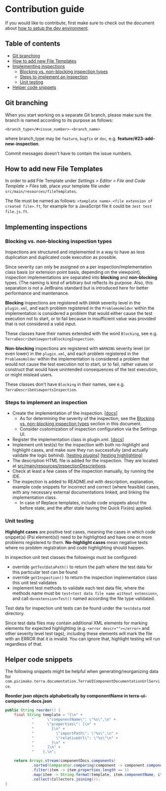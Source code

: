 # Contribution guide

If you would like to contribute, first make sure to check out the document about [how to setup the dev environment](/ENV_SETUP.md).

## Table of contents

- [Git branching](#git-branching)
- [How to add new File Templates](#how-to-add-new-file-templates)
- [Implementing inspections](#implementing-inspections)
    - [Blocking vs. non-blocking inspection types](#blocking-vs-non-blocking-inspection-types)
    - [Steps to implement an inspection](#steps-to-implement-an-inspection)
    - [Unit testing](#unit-testing)
- [Helper code snippets](#helper-code-snippets)

## Git branching

When you start working on a separate Git branch, please make sure the branch is named according to its purpose as follows:

    <branch_type>/#<issue_number>-<branch_name>

where branch_type may be `feature`, `bugfix` or `doc`, e.g. **feature/#23-add-new-inspection**.

Commit messages doesn't have to contain the issue numbers.

## How to add new File Templates

In order to add File Template under *Settings > Editor > File and Code Template > Files tab*, place your template file under `src/main/resources/fileTemplates`.

The file must be named as follows: `<template name>.<file extension of created file>.ft`, for example for a JavaScript file it could be `Jest test file.js.ft`.

## Implementing inspections

### Blocking vs. non-blocking inspection types

Inspections are structured and implemented in a way to have as less duplication and duplicated code execution as possible.

Since severity can only be assigned on a per inspection/implementation class basis (or extension point basis, depending on the viewpoint), inspection implementations are
separated into **blocking** and **non-blocking** types. (The naming is kind of arbitrary but reflects its purpose. Also, this separation is not a JetBrains standard but is introduced
here for better performance and maintenance.

**Blocking** inspections are registered with `ERROR` severity level in the `plugin.xml`, and each problem registered in the `ProblemsHolder` within the implementation
is considered a problem that would either cause the test execution not to start, or to fail because in insufficient value was provided that is not considered a valid input.

These classes have their names extended with the word `Blocking`, see e.g. `TerraDescribeViewportsBlockingInspection`.

**Non-blocking** inspections are registered with `WARNING` severity level (or even lower) in the `plugin.xml`, and each problem registered in the `ProblemsHolder` within the implementation
is considered a problem that would not cause the test execution not to start, or to fail, rather values or construct that would have unintended consequences of the test execution, or might
mislead users.

These classes don't have `Blocking` in their names, see e.g. `TerraDescribeViewportsInspection`.

### Steps to implement an inspection

- Create the implementation of the inspection. [[docs]](https://jetbrains.org/intellij/sdk/docs/tutorials/code_inspections.html)
    - As for determining the severity of the inspection, see the [Blocking vs. non-blocking inspection types](#blocking-vs-non-blocking-inspection-types) section in this document.
    - Consider customization of inspection configuration via the Settings UI.
- Register the implementation class in plugin.xml. [[docs]](https://jetbrains.org/intellij/sdk/docs/tutorials/code_inspections.html#plugin-configuration-file)
- Implement unit test(s) for the inspection with both no-highlight and highlight cases, and make sure they run successfully (and actually validate the logic behind). [[testing plugins]](https://jetbrains.org/intellij/sdk/docs/basics/testing_plugins/testing_plugins.html) [[testing highlighting]](https://jetbrains.org/intellij/sdk/docs/basics/testing_plugins/testing_highlighting.html) 
- The description HTML file is added for the inspection. They are located at [src/main/resources/inspectionDescriptions](src/main/resources/inspectionDescriptions).
- Check at least a few cases of the inspection manually, by running the IDE.
- The inspection is added to README.md with description, explanation, example code snippets for incorrect and correct (where feasible)
cases, with any necessary external documentations linked, and linking the implementation class.
    - In case of Replace templates, include code snippets about the before state, and the after state having the Quick Fix(es) applied.

### Unit testing

**Highlight cases** are positive test cases, meaning the cases in which code snippet(s) (Psi element(s)) need to be highlighted and have one or more problems registered to them.
**No-highlight cases** mean negative tests where no problem registration and code highlighting should happen.

In inspection unit test classes the followings must be configured:
- override `getTestDataPath()` to return the path where the test data for this particular test can be found
- override `getInspection()` to return the inspection implementation class this unit test validates
- implement test methods to validate each test data file, where the methods name must be `test<test data file name without extension>`, and call `do<extension>Test()` named according the file type validated.

Test data for inspection unit tests can be found under the `testdata` root directory.

Since test data files may contain additional XML elements for marking elements for expected highlighting (e.g. `<error descr=""></error>` and other severity level test tags),
including these elements will mark the file with an ERROR that it is invalid. You can ignore that, highlight testing will run regardless of that. 

## Helper code snippets

The following snippets might be helpful when generating/reorganizing data for `com.picimako.terra.documentation.TerraUIComponentDocumentationUrlService`.

**Reorder json objects alphabetically by componentName in terra-ui-component-docs.json**

```java
public String reorder() {
    final String template = "{\n" +
            "      \"componentName\": \"%s\",\n" +
            "      \"properties\": [\n" +
            "        {\n" +
            "          \"importPath\": \"%s\",\n" +
            "          \"relativeUrl\": \"%s\"\n" +
            "        }\n" +
            "      ]\n" +
            "    },\n";

    return Arrays.stream(componentDocs.components)
            .sorted(Comparator.comparing(component -> component.componentName))
            .filter(item -> item.properties.length == 1)
            .map(item -> String.format(template, item.componentName, item.properties[0].importPath, item.properties[0].relativeUrl))
            .collect(Collectors.joining());
}
```
